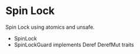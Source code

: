 # Spin Lock

Spin Lock using atomics and unsafe.

- SpinLock
- SpinLockGuard implements Deref DerefMut traits
